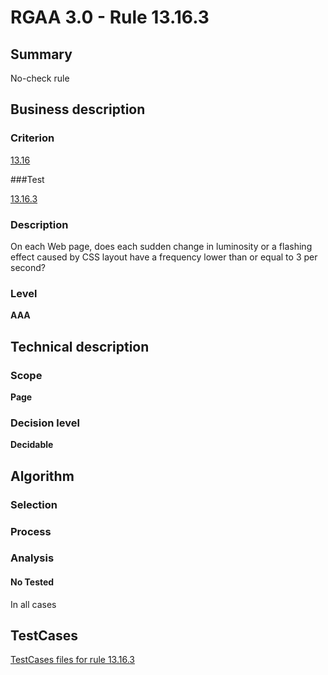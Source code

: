 # RGAA 3.0 -  Rule 13.16.3

## Summary

No-check rule

## Business description

### Criterion

[13.16](http://asqatasun.github.io/RGAA--3.0--EN/RGAA3.0_Criteria_English_version_v1.html#crit-13-16)

###Test

[13.16.3](http://asqatasun.github.io/RGAA--3.0--EN/RGAA3.0_Criteria_English_version_v1.html#test-13-16-3)

### Description
On each Web page,
    does each sudden change in luminosity or a flashing
    effect caused by CSS layout have a frequency lower than
    or equal to 3 per second? 


### Level

**AAA**

## Technical description

### Scope

**Page**

### Decision level

**Decidable**

## Algorithm

### Selection

### Process

### Analysis

#### No Tested 

In all cases









##  TestCases 

[TestCases files for rule 13.16.3](https://gitlab.com/asqatasun/Asqatasun/-/tree/master/rules/rules-rgaa3.0/src/test/resources/testcases/rgaa30/Rgaa30Rule131603/) 


